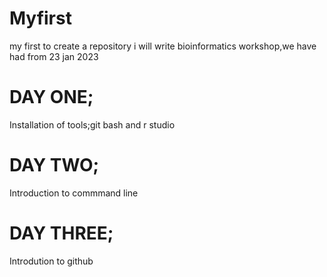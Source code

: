# Myfirst
my first to create a repository
i will write bioinformatics workshop,we have had from 23 jan 2023

# DAY ONE;
Installation of tools;git bash and r studio

# DAY TWO;
Introduction to commmand line

# DAY THREE;
Introdution to github
